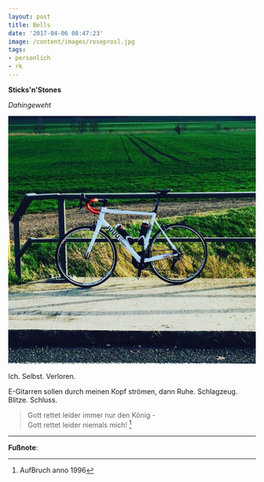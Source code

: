 ```yaml
---
layout: post
title: Bells
date: '2017-04-06 08:47:23'
image: /content/images/roseprosl.jpg
tags:
- personlich
- rk
---
```


**Sticks'n'Stones**

*Dahingeweht*

![Rose Pro SL 3000](/content/images/2017/04/17661911_441842339495012_6801314977912193024_n.jpg)

Ich. Selbst. Verloren.

E-Gitarren sollen durch meinen Kopf strömen, dann Ruhe. Schlagzeug. Blitze. Schluss.

> Gott rettet leider immer nur den König -<br />
> Gott rettet leider niemals mich! [^1]

---

**Fußnote**:

[^1]: AufBruch anno 1996
